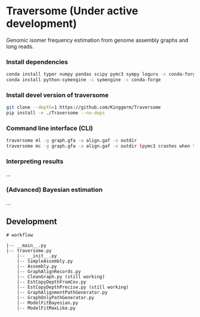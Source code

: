 

# Traversome (Under active development)
Genomic isomer frequency estimation from genome assembly graphs and long reads.


### Install dependencies
```bash
conda install typer numpy pandas scipy pymc3 sympy loguru -c conda-forge
conda install python-symengine -c symengine -c conda-forge
```

### Install devel version of traversome
```bash
git clone --depth=1 https://github.com/Kinggerm/Traversome
pip install -e ./Traversome --no-deps
```

### Command line interface (CLI)

```bash
traversome ml -g graph.gfa -a align.gaf -o outdir
traversome mc -g graph.gfa -a align.gaf -o outdir (pymc3 crashes when the graph becomes complicated)
```

### Interpreting results
...


### (Advanced) Bayesian estimation
...


## Development

```
# workflow

|-- __main__.py
|-- traversome.py
    |-- __init__.py
    |-- SimpleAssembly.py
    |-- Assembly.py
    |-- GraphAlignRecords.py
    |-- CleanGraph.py (still working)
    |-- EstCopyDepthFromCov.py
    |-- EstCopyDepthPrecise.py (still working)
    |-- GraphAlignmentPathGenerator.py
    |-- GraphOnlyPathGenerator.py
    |-- ModelFitBayesian.py
    |-- ModelFitMaxLike.py
